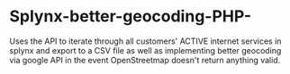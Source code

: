 # Splynx-better-geocoding-PHP-
Uses the API to iterate through all customers' ACTIVE internet services in splynx and export to a CSV file as well as implementing better geocoding via google API in the event OpenStreetmap doesn't return anything valid.
